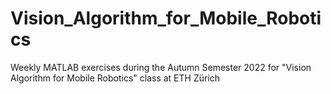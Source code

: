 # Vision_Algorithm_for_Mobile_Robotics
Weekly MATLAB exercises during the Autumn Semester 2022 for "Vision Algorithm for Mobile Robotics" class at ETH Zürich 
